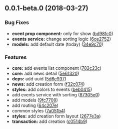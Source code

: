 <a name="0.0.1-beta.0"></a>
## 0.0.1-beta.0 (2018-03-27)


### Bug Fixes

* **event prop component:** only for show ([bd98fc0](https://github.com/justerest/point-test-task/commit/bd98fc0))
* **events service:** change sorting logic ([6ce2752](https://github.com/justerest/point-test-task/commit/6ce2752))
* **models:** add default date (today) ([34e9c70](https://github.com/justerest/point-test-task/commit/34e9c70))


### Features

* **core:** add events list component ([782c23c](https://github.com/justerest/point-test-task/commit/782c23c))
* **core:** add news detail ([5e61320](https://github.com/justerest/point-test-task/commit/5e61320))
* **deps:** add uuid ([5d6e937](https://github.com/justerest/point-test-task/commit/5d6e937))
* **news:** add creation form ([f32c074](https://github.com/justerest/point-test-task/commit/f32c074))
* **styles:** add colors to events ([beb0415](https://github.com/justerest/point-test-task/commit/beb0415))
* add events service with sorting ([87305e0](https://github.com/justerest/point-test-task/commit/87305e0))
* add models ([9fc7709](https://github.com/justerest/point-test-task/commit/9fc7709))
* add routing ([64c207e](https://github.com/justerest/point-test-task/commit/64c207e))
* common styles ([7a051b4](https://github.com/justerest/point-test-task/commit/7a051b4))
* **styles:** add creation form layout ([2677e3a](https://github.com/justerest/point-test-task/commit/2677e3a))
* **transaction:** add creation ([c0514b9](https://github.com/justerest/point-test-task/commit/c0514b9))



